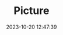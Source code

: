 ---
weight: 1
images:
- /images/edited/200.jpeg
title: Picture
date: 2023-10-20 12:47:39
tags: [luminar neo,work,person,dog,car]
---